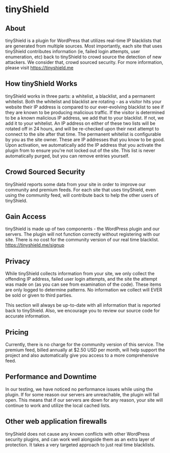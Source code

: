 # tinyShield
## About
tinyShield is a plugin for WordPress that utilizes real-time IP blacklists that are generated from multiple sources. Most importantly, each site that uses tinyShield contributes information (ie, failed login attempts, user enumeration, etc) back to tinyShield to crowd source the detection of new attackers. We consider that, crowd sourced security. For more information, please visit https://tinyshield.me

## How tinyShield Works
tinyShield works in three parts: a whitelist, a blacklist, and a permanent whitelist. Both the whitelist and blacklist are rotating - as a visitor hits your website their IP address is compared to our ever-evolving blacklist to see if they are known to be producing malicious traffic. If the visitor is determined to be a known malicious IP address, we add that to your blacklist. If not, we add it to your whitelist. An IP address on either of these two lists will be rotated off in 24 hours, and will be re-checked upon their next attempt to connect to the site after that time. The permanent whitelist is configurable by you as the site owner. These are IP addresses that you know to be good. Upon activation, we automatically add the IP address that you activate the plugin from to ensure you're not locked out of the site. This list is never automatically purged, but you can remove entries yourself.

## Crowd Sourced Security
tinyShield reports some data from your site in order to improve our community and premium feeds. For each site that uses tinyShield, even using the community feed, will contribute back to help the other users of tinyShield.

## Gain Access
tinyShield is made up of two components - the WordPress plugin and our servers. The plugin will not function correctly without registering with our site. There is no cost for the community version of our real time blacklist. https://tinyshield.me/signup

## Privacy
While tinyShield collects information from your site, we only collect the offending IP address, failed user login attempts, and the site the attempt was made on (as you can see from examination of the code). These items are only logged to determine patterns. No information we collect will EVER be sold or given to third parties.

This section will always be up-to-date with all information that is reported back to tinyShield. Also, we encourage you to review our source code for accurate information.

## Pricing
Currently, there is no charge for the community version of this service. The premium feed, billed annually at $2.50 USD per month, will help support the project and also automatically give you access to a more comprehensive feed.

## Performance and Downtime
In our testing, we have noticed no performance issues while using the plugin. If for some reason our servers are unreachable, the plugin will fail open. This means that if our servers are down for any reason, your site will continue to work and utilize the local cached lists.

## Other web application firewalls
tinyShield does not cause any known conflicts with other WordPress security plugins, and can work well alongside them as an extra layer of protection. It takes a very targeted approach to just real time blacklists.
